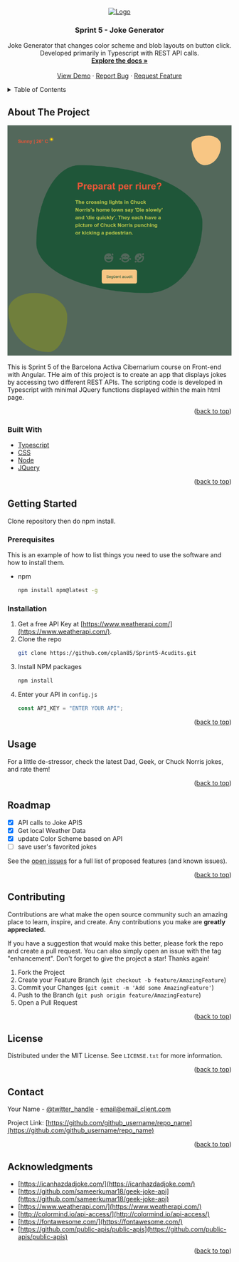 <div id="top"></div>
<!--
*** Thanks for checking out the Best-README-Template. If you have a suggestion
*** that would make this better, please fork the repo and create a pull request
*** or simply open an issue with the tag "enhancement".
*** Don't forget to give the project a star!
*** Thanks again! Now go create something AMAZING! :D
-->

<!-- PROJECT SHIELDS -->
<!--
*** I'm using markdown "reference style" links for readability.
*** Reference links are enclosed in brackets [ ] instead of parentheses ( ).
*** See the bottom of this document for the declaration of the reference variables
*** for contributors-url, forks-url, etc. This is an optional, concise syntax you may use.
*** https://www.markdownguide.org/basic-syntax/#reference-style-links


[![Contributors][contributors-shield]][contributors-url]
[![Forks][forks-shield]][forks-url]
[![Stargazers][stars-shield]][stars-url]
[![Issues][issues-shield]][issues-url]
[![MIT License][license-shield]][license-url]
[![LinkedIn][linkedin-shield]][linkedin-url]

-->

<!-- PROJECT LOGO -->
<br />
<div align="center">
  <a href="https://github.com/github_username/repo_name">
    <img src="assets/Sprint5-demo.gif" alt="Logo">
  </a>

<h3 align="center">Sprint 5 - Joke Generator</h3>

  <p align="center">
    Joke Generator that changes color scheme and blob layouts on button click. Developed primarily in Typescript with REST API calls.
    <br />
    <a href="https://github.com/cplan85/Sprint5-Acudits"><strong>Explore the docs »</strong></a>
    <br />
    <br />
    <a href="https://cp-joke-generator-blob.netlify.app/">View Demo</a>
    ·
    <a href="https://github.com/cplan85/Sprint5-Acudits/issues">Report Bug</a>
    ·
    <a href="https://github.com/cplan85/Sprint5-Acudits/issues">Request Feature</a>
  </p>
</div>

<!-- TABLE OF CONTENTS -->
<details>
  <summary>Table of Contents</summary>
  <ol>
    <li>
      <a href="#about-the-project">About The Project</a>
      <ul>
        <li><a href="#built-with">Built With</a></li>
      </ul>
    </li>
    <li>
      <a href="#getting-started">Getting Started</a>
      <ul>
        <li><a href="#prerequisites">Prerequisites</a></li>
        <li><a href="#installation">Installation</a></li>
      </ul>
    </li>
    <li><a href="#usage">Usage</a></li>
    <li><a href="#roadmap">Roadmap</a></li>
    <li><a href="#contributing">Contributing</a></li>
    <li><a href="#license">License</a></li>
    <li><a href="#contact">Contact</a></li>
    <li><a href="#acknowledgments">Acknowledgments</a></li>
  </ol>
</details>

<!-- ABOUT THE PROJECT -->

## About The Project

[![Product Name Screen Shot][product-screenshot]](https://example.com)

This is Sprint 5 of the Barcelona Activa Cibernarium course on Front-end with Angular. THe aim of this project is to create an app that displays jokes by accessing two different REST APIs. The scripting code is developed in Typescript with minimal JQuery functions displayed within the main html page.

<p align="right">(<a href="#top">back to top</a>)</p>

### Built With

- [Typescript](https://www.typescriptlang.org/)
- [CSS](https://www.w3schools.com/css/default.asp)
- [Node](https://nodejs.org/en/)
- [JQuery](https://jquery.com)

<p align="right">(<a href="#top">back to top</a>)</p>

<!-- GETTING STARTED -->

## Getting Started

Clone repository then do npm install.

### Prerequisites

This is an example of how to list things you need to use the software and how to install them.

- npm
  ```sh
  npm install npm@latest -g
  ```

### Installation

1. Get a free API Key at [https://www.weatherapi.com/](https://www.weatherapi.com/).
2. Clone the repo
   ```sh
   git clone https://github.com/cplan85/Sprint5-Acudits.git
   ```
3. Install NPM packages
   ```sh
   npm install
   ```
4. Enter your API in `config.js`
   ```js
   const API_KEY = "ENTER YOUR API";
   ```

<p align="right">(<a href="#top">back to top</a>)</p>

<!-- USAGE EXAMPLES -->

## Usage

For a little de-stressor, check the latest Dad, Geek, or Chuck Norris jokes, and rate them!

<p align="right">(<a href="#top">back to top</a>)</p>

<!-- ROADMAP -->

## Roadmap

- [x] API calls to Joke APIS
- [x] Get local Weather Data
- [x] update Color Scheme based on API
- [ ] save user's favorited jokes

See the [open issues](https://github.com/github_username/repo_name/issues) for a full list of proposed features (and known issues).

<p align="right">(<a href="#top">back to top</a>)</p>

<!-- CONTRIBUTING -->

## Contributing

Contributions are what make the open source community such an amazing place to learn, inspire, and create. Any contributions you make are **greatly appreciated**.

If you have a suggestion that would make this better, please fork the repo and create a pull request. You can also simply open an issue with the tag "enhancement".
Don't forget to give the project a star! Thanks again!

1. Fork the Project
2. Create your Feature Branch (`git checkout -b feature/AmazingFeature`)
3. Commit your Changes (`git commit -m 'Add some AmazingFeature'`)
4. Push to the Branch (`git push origin feature/AmazingFeature`)
5. Open a Pull Request

<p align="right">(<a href="#top">back to top</a>)</p>

<!-- LICENSE -->

## License

Distributed under the MIT License. See `LICENSE.txt` for more information.

<p align="right">(<a href="#top">back to top</a>)</p>

<!-- CONTACT -->

## Contact

Your Name - [@twitter_handle](https://twitter.com/twitter_handle) - email@email_client.com

Project Link: [https://github.com/github_username/repo_name](https://github.com/github_username/repo_name)

<p align="right">(<a href="#top">back to top</a>)</p>

<!-- ACKNOWLEDGMENTS -->

## Acknowledgments

- [https://icanhazdadjoke.com/](https://icanhazdadjoke.com/)
- [https://github.com/sameerkumar18/geek-joke-api](https://github.com/sameerkumar18/geek-joke-api)
- [https://www.weatherapi.com/](https://www.weatherapi.com/)
- [http://colormind.io/api-access/](http://colormind.io/api-access/)
- [https://fontawesome.com/](https://fontawesome.com/)
- [https://github.com/public-apis/public-apis](https://github.com/public-apis/public-apis)

<p align="right">(<a href="#top">back to top</a>)</p>

<!-- MARKDOWN LINKS & IMAGES -->
<!-- https://www.markdownguide.org/basic-syntax/#reference-style-links -->

[contributors-shield]: https://img.shields.io/github/contributors/github_username/repo_name.svg?style=for-the-badge
[contributors-url]: https://github.com/github_username/repo_name/graphs/contributors
[forks-shield]: https://img.shields.io/github/forks/github_username/repo_name.svg?style=for-the-badge
[forks-url]: https://github.com/github_username/repo_name/network/members
[stars-shield]: https://img.shields.io/github/stars/github_username/repo_name.svg?style=for-the-badge
[stars-url]: https://github.com/github_username/repo_name/stargazers
[issues-shield]: https://img.shields.io/github/issues/github_username/repo_name.svg?style=for-the-badge
[issues-url]: https://github.com/github_username/repo_name/issues
[license-shield]: https://img.shields.io/github/license/github_username/repo_name.svg?style=for-the-badge
[license-url]: https://github.com/github_username/repo_name/blob/master/LICENSE.txt
[linkedin-shield]: https://img.shields.io/badge/-LinkedIn-black.svg?style=for-the-badge&logo=linkedin&colorB=555
[linkedin-url]: https://linkedin.com/in/linkedin_username
[product-screenshot]: assets/Sprint5_Screenshot2.png
